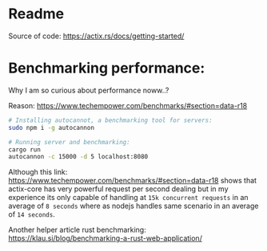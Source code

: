 # Readme

Source of code: https://actix.rs/docs/getting-started/

# Benchmarking performance:

Why I am so curious about performance noww..?

Reason: https://www.techempower.com/benchmarks/#section=data-r18

```bash
# Installing autocannot, a benchmarking tool for servers:
sudo npm i -g autocannon

# Running server and benchmarking:
cargo run
autocannon -c 15000 -d 5 localhost:8080
```

Although this link: https://www.techempower.com/benchmarks/#section=data-r18 shows that actix-core has very powerful request per second dealing but in my experience its only capable of handling at `15k concurrent requests` in an average of `8 seconds` where as nodejs handles same scenario in an average of `14 seconds`.

Another helper article rust benchmarking: https://klau.si/blog/benchmarking-a-rust-web-application/
